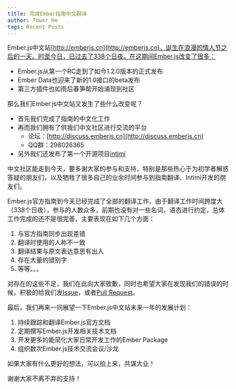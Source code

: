 ```yaml
---
title: 完成Ember指南中文翻译
author: Tower He
tags: Recent Posts
---
```


Ember.js中文站[http://emberjs.cn](http://emberjs.cn)，诞生在浪漫的情人节之后的一天。时至今日，已过去了338个日夜。在这期间Ember.js改变了很多：

* Ember.js从第一个RC走到了如今1.2.0版本的正式发布
* Ember Data也迎来了新的1.0接口的beta发布
* 第三方插件也如雨后春笋帮开始涌现到社区

那么我们Ember.js中文站又发生了些什么改变呢？

* 首先我们完成了指南的中文化工作
* 再而我们拥有了供我们中文社区进行交流的平台
  * 论坛：[http://discuss.emberjs.cn](http://discuss.emberjs.cn)
  * QQ群：298026365
* 另外我们还发布了第一个开源项目[intimi](https://github.com/emberjs-cn/intimi)

中文社区能走到今天，要多谢大家的参与和支持，特别是那些热心于为初学者解惑答疑的朋友们，以及牺牲了很多自己的业余时间参与到指南翻译、Intimi开发的朋友们。

Ember.js官方指南到今天已经完成了全部的翻译工作，由于翻译工作时间跨度大（338个日夜），参与的人数众多，前期也没有对一些名词，语态进行约定，总体工作完成的还不是很完善，主要表现在如下几个方面：

1. 与官方指南同步出现差错
2. 翻译时使用的人称不一致
3. 翻译结果与原文表达意思有出入
4. 存在大量的错别字
5. 等等。。。

对存在的这些不足，我们在此向大家致歉，同时也希望大家在发现我们的错误的时候，积极的给我们发[Issue](https://github.com/emberjs-cn/www.emberjs.cn/issues)，或者[Pull Request](https://github.com/emberjs-cn/www.emberjs.cn)。

最后，我们再来一同展望一下Ember.js中文站未来一年的发展计划：

1. 持续跟踪和翻译Ember.js官方文档
2. 定期撰写Ember.js开发相关技术文档
3. 开发更多的能简化大家日常开发工作的Ember Package
4. 组织数次Ember.js技术交流会议/沙龙

如果大家有什么更好的想法，可以拍上来，共谋大业！

谢谢大家不离不弃的支持！
